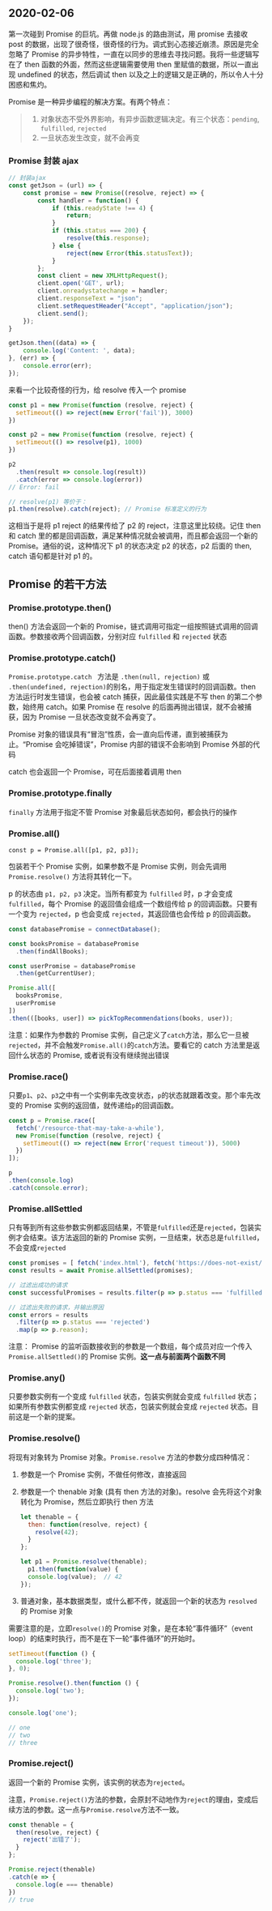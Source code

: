 ## 2020-02-06

第一次碰到 Promise 的巨坑。再做 node.js 的路由测试，用 promise 去接收 post 的数据，出现了很奇怪，很奇怪的行为。调式到心态接近崩溃。原因是完全忽略了 Promise 的异步特性，一直在以同步的思维去寻找问题。我将一些逻辑写在了 then 函数的外面，然而这些逻辑需要使用 then 里赋值的数据，所以一直出现 undefined 的状态，然后调试 then 以及之上的逻辑又是正确的，所以令人十分困惑和焦灼。



Promise 是一种异步编程的解决方案。有两个特点：

> 1. 对象状态不受外界影响，有异步函数逻辑决定。有三个状态：`pending`,  `fulfilled`, `rejected`
> 2. 一旦状态发生改变，就不会再变



### Promise 封装 ajax

```js
// 封装ajax
const getJson = (url) => {
    const promise = new Promise((resolve, reject) => {
        const handler = function() {
            if (this.readyState !== 4) {
                return;
            }
            if (this.status === 200) {
                resolve(this.response);
            } else {
                reject(new Error(this.statusText));
            }
        };
        const client = new XMLHttpRequest();
        client.open('GET', url);
        client.onreadystatechange = handler;
        client.responseText = "json";
        client.setRequestHeader("Accept", "application/json");
        client.send();
    });
}

getJson.then((data) => {
    console.log('Content: ', data);
}, (err) => {
    console.error(err);
});
```

来看一个比较奇怪的行为，给 resolve 传入一个 promise

```js
const p1 = new Promise(function (resolve, reject) {
  setTimeout(() => reject(new Error('fail')), 3000)
})

const p2 = new Promise(function (resolve, reject) {
  setTimeout(() => resolve(p1), 1000)
})

p2
  .then(result => console.log(result))
  .catch(error => console.log(error))
// Error: fail

// resolve(p1) 等价于：
p1.then(resolve).catch(reject); // Promise 标准定义的行为
```

这相当于是将 p1 reject 的结果传给了 p2 的 reject，注意这里比较绕。记住 then 和 catch 里的都是回调函数，满足某种情况就会被调用，而且都会返回一个新的 Promise。通俗的说，这种情况下 p1 的状态决定 p2 的状态，p2 后面的 then, catch 语句都是针对 p1 的。



## Promise 的若干方法

### Promise.prototype.then()

then() 方法会返回一个新的 Promise，链式调用可指定一组按照链式调用的回调函数。参数接收两个回调函数，分别对应 `fulfilled` 和 `rejected` 状态



### Promise.prototype.catch()

`Promise.prototype.catch ` 方法是 `.then(null, rejection)` 或 `.then(undefined, rejection)`的别名，用于指定发生错误时的回调函数。then 方法运行时发生错误，也会被 catch 捕获，因此最佳实践是不写 then 的第二个参数，始终用 catch。如果 Promise 在 resolve 的后面再抛出错误，就不会被捕获，因为 Promise 一旦状态改变就不会再变了。

Promise 对象的错误具有“冒泡”性质，会一直向后传递，直到被捕获为止。“Promise 会吃掉错误”，Promise 内部的错误不会影响到 Promise 外部的代码

catch 也会返回一个 Promise，可在后面接着调用 then



### Promise.prototype.finally

`finally` 方法用于指定不管 Promise 对象最后状态如何，都会执行的操作



### Promise.all()

`const p = Promise.all([p1, p2, p3]);`

包装若干个 Promise 实例，如果参数不是 Promise 实例，则会先调用 `Promise.resolve()` 方法将其转化一下。

p 的状态由 `p1, p2, p3` 决定。当所有都变为 `fulfilled` 时，p 才会变成 `fulfilled`，每个 Promise 的返回值会组成一个数组传给 p 的回调函数。只要有一个变为 `rejected`，p 也会变成 `rejected`，其返回值也会传给 p 的回调函数。

```js
const databasePromise = connectDatabase();

const booksPromise = databasePromise
  .then(findAllBooks);

const userPromise = databasePromise
  .then(getCurrentUser);

Promise.all([
  booksPromise,
  userPromise
])
.then(([books, user]) => pickTopRecommendations(books, user));
```

注意：如果作为参数的 Promise 实例，自己定义了`catch`方法，那么它一旦被`rejected`，并不会触发`Promise.all()`的`catch`方法。要看它的 catch 方法里是返回什么状态的 Promise, 或者说有没有继续抛出错误



### Promise.race()

只要`p1`、`p2`、`p3`之中有一个实例率先改变状态，`p`的状态就跟着改变。那个率先改变的 Promise 实例的返回值，就传递给`p`的回调函数。

```js
const p = Promise.race([
  fetch('/resource-that-may-take-a-while'),
  new Promise(function (resolve, reject) {
    setTimeout(() => reject(new Error('request timeout')), 5000)
  })
]);

p
.then(console.log)
.catch(console.error);
```



### Promise.allSettled

只有等到所有这些参数实例都返回结果，不管是`fulfilled`还是`rejected`，包装实例才会结束。该方法返回的新的 Promise 实例，一旦结束，状态总是`fulfilled`，不会变成`rejected`

```js
const promises = [ fetch('index.html'), fetch('https://does-not-exist/') ];
const results = await Promise.allSettled(promises);

// 过滤出成功的请求
const successfulPromises = results.filter(p => p.status === 'fulfilled');

// 过滤出失败的请求，并输出原因
const errors = results
  .filter(p => p.status === 'rejected')
  .map(p => p.reason);
```

注意： Promise 的监听函数接收到的参数是一个数组，每个成员对应一个传入`Promise.allSettled()`的 Promise 实例。**这一点与前面两个函数不同**



### Promise.any()

只要参数实例有一个变成 `fulfilled` 状态，包装实例就会变成 `fulfilled` 状态；如果所有参数实例都变成 `rejected` 状态，包装实例就会变成 `rejected` 状态。目前这是一个新的提案。



### Promise.resolve()

将现有对象转为 Promise 对象。`Promise.resolve` 方法的参数分成四种情况：

1. 参数是一个 Promise 实例，不做任何修改，直接返回

2. 参数是一个 thenable 对象 (具有 then 方法的对象)。resolve 会先将这个对象转化为 Promise，然后立即执行 then 方法

   ```js
   let thenable = {
     then: function(resolve, reject) {
       resolve(42);
     }
   };
   
   let p1 = Promise.resolve(thenable);
     p1.then(function(value) {
     console.log(value);  // 42
   });
   ```

3. 普通对象，基本数据类型，或什么都不传，就返回一个新的状态为 `resolved` 的 Promise 对象



需要注意的是，立即`resolve()`的 Promise 对象，是在本轮“事件循环”（event loop）的结束时执行，而不是在下一轮“事件循环”的开始时。

```js
setTimeout(function () {
  console.log('three');
}, 0);

Promise.resolve().then(function () {
  console.log('two');
});

console.log('one');

// one
// two
// three
```



### Promise.reject()

返回一个新的 Promise 实例，该实例的状态为`rejected`。

注意，`Promise.reject()`方法的参数，会原封不动地作为`reject`的理由，变成后续方法的参数。这一点与`Promise.resolve`方法不一致。

```js
const thenable = {
  then(resolve, reject) {
    reject('出错了');
  }
};

Promise.reject(thenable)
.catch(e => {
  console.log(e === thenable)
})
// true
```

